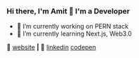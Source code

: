 ### Hi there, I'm Amit 👋 I'm a Developer


- 🔭 I’m currently working on PERN stack
- 🌱 I’m currently learning Next.js, Web3.0

🏡 [website][website] **|** 
👔 [linkedin][linkedin]
[codepen][codepen]

[website]: https://amitbangarwa.com
[linkedin]: https://linkedin.com/in/amitbangarwa
[codepen]: https://codepen.io/amitbangarwa
[brad]: https://github.com/amitbangarwa
